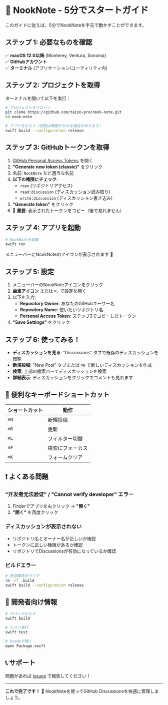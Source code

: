 # 🚀 NookNote - 5分でスタートガイド

このガイドに従えば、5分でNookNoteを手元で動かすことができます。

## ステップ 1: 必要なものを確認

✅ **macOS 12.0以降** (Monterey, Ventura, Sonoma)  
✅ **GitHubアカウント**  
✅ **ターミナル** (アプリケーション/ユーティリティ内)

## ステップ 2: プロジェクトを取得

ターミナルを開いて以下を実行：

```bash
# プロジェクトをクローン
git clone https://github.com/taizo-pro/nook-note.git
cd nook-note

# アプリをビルド（初回は時間がかかる場合があります）
swift build --configuration release
```

## ステップ 3: GitHubトークンを取得

1. [GitHub Personal Access Tokens](https://github.com/settings/tokens) を開く
2. **"Generate new token (classic)"** をクリック
3. 名前: `NookNote` など適当な名前
4. **以下の権限にチェック**:
   - `repo` (リポジトリアクセス)
   - `read:discussion` (ディスカッション読み取り)
   - `write:discussion` (ディスカッション書き込み)
5. **"Generate token"** をクリック
6. 🔴 **重要**: 表示されたトークンをコピー（後で見れません）

## ステップ 4: アプリを起動

```bash
# NookNoteを起動
swift run
```

メニューバーにNookNoteのアイコンが表示されます 🎉

## ステップ 5: 設定

1. メニューバーのNookNoteアイコンをクリック
2. **歯車アイコン** または `⌘,` で設定を開く
3. 以下を入力:
   - **Repository Owner**: あなたのGitHubユーザー名
   - **Repository Name**: 使いたいリポジトリ名
   - **Personal Access Token**: ステップ3でコピーしたトークン
4. **"Save Settings"** をクリック

## ステップ 6: 使ってみる！

- **ディスカッションを見る**: "Discussions" タブで既存のディスカッションを閲覧
- **新規投稿**: "New Post" タブまたは `⌘N` で新しいディスカッションを作成
- **検索**: 上部の検索バーでディスカッションを検索
- **詳細表示**: ディスカッションをクリックでコメントも見れます

## 🎯 便利なキーボードショートカット

| ショートカット | 動作 |
|---------------|------|
| `⌘N` | 新規投稿 |
| `⌘R` | 更新 |
| `⌘L` | フィルター切替 |
| `⌘F` | 検索にフォーカス |
| `⌘K` | フォームクリア |

## ❗ よくある問題

### "开发者无法验证" / "Cannot verify developer" エラー
1. Finderでアプリを右クリック → **"開く"**
2. **"開く"** を再度クリック

### ディスカッションが表示されない
- リポジトリ名とオーナー名が正しいか確認
- トークンに正しい権限があるか確認
- リポジトリでDiscussionsが有効になっているか確認

### ビルドエラー
```bash
# 依存関係をクリア
rm -rf .build
swift build --configuration release
```

## 🔧 開発者向け情報

```bash
# デバッグビルド
swift build

# テスト実行
swift test

# Xcodeで開く
open Package.swift
```

## 📞 サポート

問題があれば [Issues](https://github.com/taizo-pro/nook-note/issues) で報告してください！

---

**これで完了です！** 🎉 NookNoteを使ってGitHub Discussionsを快適に管理しましょう。